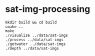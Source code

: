 # sat-img-processing

```
mkdir build && cd build
cmake ..
make
./visualize ../data/sat-imgs
./process ../data/sat-imgs
./getwater ../data/sat-imgs
./depth ../data/sat-imgs
```


